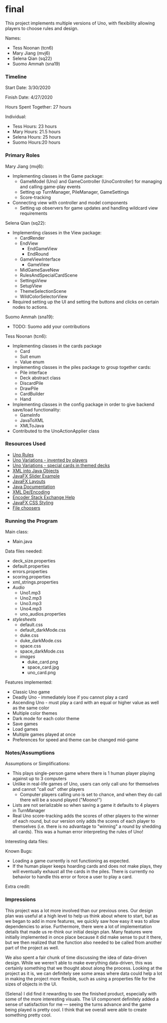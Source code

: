 final
====

This project implements multiple versions of Uno, with flexibility allowing players to choose rules and design.

Names:
* Tess Noonan (tcn6)
* Mary Jiang (mvj6)
* Selena Qian (sq22)
* Suomo Ammah (sna19)


### Timeline

Start Date: 3/30/2020

Finish Date: 4/27/2020

Hours Spent Together: 27 hours

Individual:
- Tess Hours: 23 hours
- Mary Hours: 21.5 hours
- Selena Hours: 25 hours
- Suomo Hours:20 hours


### Primary Roles

Mary Jiang (mvj6):
* Implementing classes in the Game package:
    * GameModel (Uno) and GameController (UnoController) for managing and calling game-play events
    * Setting up TurnManager, PileManager, GameSettings
    * Score-tracking 
* Connecting view with controller and model components
    * Setting up observers for game updates and handling wildcard view requirements

Selena Qian (sq22):
* Implementing classes in the View package:
    * CardRender
    * EndView
        * EndGameView
        * EndRound
    * GameViewInterface
        * GameView
    * MidGameSaveNew
    * RulesAndSpecialCardScene
    * SettingsView
    * SetupView
    * ThemeSelectionScene
    * WildColorSelectorView
* Required setting up the UI and setting the buttons and clicks on certain nodes to actions.

Suomo Ammah (sna19):
* TODO: Suomo add your contributions

Tess Noonan (tcn6):
* Implementing classes in the cards package
    * Card
    * Suit enum
    * Value enum
* Implementing classes in the piles package to group together cards:
    * Pile interface
    * Deck abstract class
    * DiscardPile
    * DrawPile
    * CardBuilder
    * Hand
* Implementing classes in the config package in order to give backend save/load functionality:
    * GameInfo
    * JavaToXML
    * XMLToJava
* Contributed to the UnoActionApplier class

### Resources Used
- [Uno Rules](https://service.mattel.com/instruction_sheets/42001pr.pdf)
- [Uno Variations - invented by players](https://www.pagat.com/invented/uno_vars.html)
- [Uno Variations - special cards in themed decks](http://unovariations.blogspot.com/p/special-wild-cards.html)
- [XML into Java Objects](https://www.javatpoint.com/jaxb-unmarshalling-example)
- [JavaFX Slider Example](https://docs.oracle.com/javafx/2/ui_controls/slider.htm)
- [JavaFX Layouts](https://docs.oracle.com/javafx/2/layout/builtin_layouts.htm)
- [Java Documentation](https://docs.oracle.com/javase/8/docs/)
- [XML De/Encoding](https://howtodoinjava.com/java/serialization/xmlencoder-and-xmldecoder-example/)
- [Encoder Stack Exchange Help](https://stackoverflow.com/questions/24725368/java-lang-instantiation-exception-while-using-xmlencoder)
- [JavaFX CSS Styling](https://docs.oracle.com/javafx/2/api/javafx/scene/doc-files/cssref.html#node)
- [File choosers](http://tutorials.jenkov.com/javafx/filechooser.html)

### Running the Program

Main class:
* Main.java

Data files needed:
* deck_size.properties
* default.properties
* errors.properties
* scoring.properties
* xml_strings.properties
* *Audio*
    * Uno1.mp3
    * Uno2.mp3
    * Uno3.mp3
    * Uno4.mp3
    * uno_audios.properties
* *stylesheets*
    * default.css
    * default_darkMode.css
    * duke.css
    * duke_darkMode.css
    * space.css
    * space_darkMode.css
    * *images*
        * duke_card.png
        * space_card.jpg
        * uno_card.png

Features implemented:
* Classic Uno game
* Deadly Uno - immediately lose if you cannot play a card
* Ascending Uno - must play a card with an equal or higher value as well as the same color
* Multiple color themes
* Dark mode for each color theme
* Save games
* Load games
* Multiple games played at once
* Preferences for speed and theme can be changed mid-game

### Notes/Assumptions

Assumptions or Simplifications:
* This plays single-person game where there is 1 human player playing against up to 3 computers
* Unlike in real-life games of Uno, users can only call uno for themselves and cannot "call out" other players
    * Computer players calling uno is set to chance, and when they do call there will be a sound played ("Moono!")
* Lists are not serializable so when saving a game it defaults to 4 players in TurnManager
* Real Uno score-tracking adds the scores of other players to the winner of each round, but our version only adds
the scores of each player to themselves (i.e. there is no advantage to "winning" a round by shedding all cards). This was
a human error interpreting the rules of Uno!

Interesting data files:

Known Bugs:
* Loading a game currently is not functioning as expected.
* If the human player keeps hoarding cards and does not make plays, they will eventually exhaust all the cards in the piles. 
There is currently no behavior to handle this error or force a user to play a card.

Extra credit:


### Impressions

This project was a lot more involved than our previous ones. Our design plan was useful at a high level to help us think
about where to start, but as we began to add in more features, we quickly saw how easy it was to allow dependencies to arise.
Furthermore, there were a lot of implementation details that made us re-think our initial design plan. Many features were
initially implemented in once place because it did make sense to put it there, but we then realized that the function also
needed to be called from another part of the project as well.

We also spent a fair chunk of time discussing the idea of data-driven design. While we weren't able to make everything data-driven,
this was certainly something that we thought about along the process. Looking at the project as it is, we can definitely see
some areas where data could help a lot in making the project more flexible, such as using a properties file for the sizes of
objects in the UI.

(Selena)
I did find it rewarding to see the finished product, especially with some of the more interesting visuals. The UI component
definitely added a sense of satisfaction for me — seeing the turns advance and the game being played is pretty cool. I think
that we overall were able to create something pretty cool.
